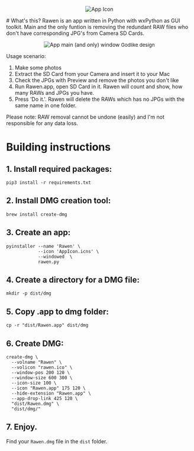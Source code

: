<p align="center">
  <img src="https://images.plurk.com/6QOnj9PXofQKxSyrTgibNV.png" alt="App Icon"/>
</p>
# What's this?
Rawen is an app written in Python with wxPython as GUI toolkit.
Main and the only funtion is removing the redundant RAW files who don't 
have corresponding JPG's from Camera SD Cards.

<p align="center">
  <img src="https://images.plurk.com/6cfoEnPk4kZSZd45321b4I.png" alt="App main (and only) window"/>
  <text style="font-size: small">Godlike design</text>
</p>

Usage scenario:
1. Make some photos
2. Extract the SD Card from your Camera and insert it to your Mac
3. Check the JPGs with Preview and remove the photos you don't like
4. Run Rawen.app, open SD Card in it. Rawen will count and show, how many 
RAWs and JPGs you have.
5. Press 'Do it.'. Rawen will delete the RAWs which has no JPGs with the 
same name in one folder. 

Please note: RAW removal cannot be undone (easily) and I'm not responsible for any data loss.

# Building instructions
## 1. Install required packages:
```
pip3 install -r requirements.txt
```

## 2. Install DMG creation tool:
```
brew install create-dmg
```

## 3. Create an app:
```
pyinstaller --name 'Rawen' \
            --icon 'AppIcon.icns' \
            --windowed  \
            rawen.py
```

## 4. Create a directory for a DMG file:
```
mkdir -p dist/dmg
```

## 5. Copy .app to dmg folder:
```
cp -r "dist/Rawen.app" dist/dmg
```

## 6. Create DMG:
```
create-dmg \
  --volname "Rawen" \
  --volicon "rawen.ico" \
  --window-pos 200 120 \
  --window-size 600 300 \
  --icon-size 100 \
  --icon "Rawen.app" 175 120 \
  --hide-extension "Rawen.app" \
  --app-drop-link 425 120 \
  "dist/Rawen.dmg" \
  "dist/dmg/"
```

## 7. Enjoy.
Find your `Rawen.dmg` file in the `dist` folder.

